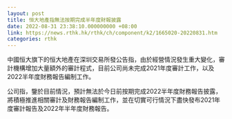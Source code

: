 ```yaml
---
layout: post
title: 恒大地產指無法按期完成半年度財報披露
date: 2022-08-31 23:38:10.000000000 +08:00
link: https://news.rthk.hk/rthk/ch/component/k2/1665020-20220831.htm
categories: rthk
---
```


中國恒大旗下的恒大地產在深圳交易所發公告指，由於經營情況發生重大變化，審計機構增加大量額外的審計程式，目前公司尚未完成2021年度審計工作，以及2022半年度財務報告編制工作。

公司指，鑒於目前情況，預計無法於今日前按期完成2022半年度財務報告披露，將積極推進相關審計及財務報告編制工作，並在切實可行情況下盡快發布2021年度審計報告及2022年半年度財務報告。
